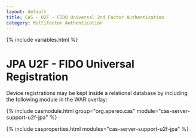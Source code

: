 ```yaml
---
layout: default
title: CAS - U2F - FIDO Universal 2nd Factor Authentication
category: Multifactor Authentication
---
```


{% include variables.html %}

# JPA U2F - FIDO Universal Registration

Device registrations may be kept inside a relational database 
by including the following module in the WAR overlay:

{% include casmodule.html group="org.apereo.cas" module="cas-server-support-u2f-jpa" %}

{% include casproperties.html
modules="cas-server-support-u2f-jpa" %}
